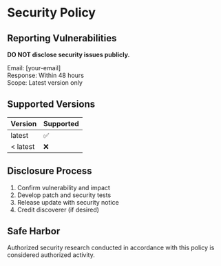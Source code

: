 # Security Policy

## Reporting Vulnerabilities

**DO NOT disclose security issues publicly.**

Email: [your-email]  
Response: Within 48 hours  
Scope: Latest version only

## Supported Versions

| Version | Supported |
| ------- | --------- |
| latest  | ✅        |
| < latest| ❌        |

## Disclosure Process

1. Confirm vulnerability and impact
2. Develop patch and security tests
3. Release update with security notice
4. Credit discoverer (if desired)

## Safe Harbor

Authorized security research conducted in accordance with this policy is considered authorized activity.

